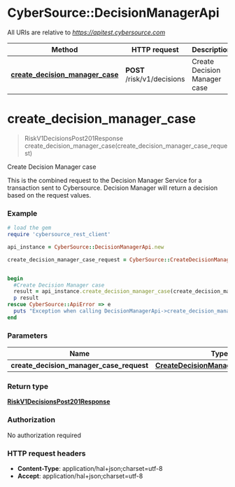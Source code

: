 # CyberSource::DecisionManagerApi

All URIs are relative to *https://apitest.cybersource.com*

Method | HTTP request | Description
------------- | ------------- | -------------
[**create_decision_manager_case**](DecisionManagerApi.md#create_decision_manager_case) | **POST** /risk/v1/decisions | Create Decision Manager case


# **create_decision_manager_case**
> RiskV1DecisionsPost201Response create_decision_manager_case(create_decision_manager_case_request)

Create Decision Manager case

This is the combined request to the Decision Manager Service for a transaction sent to Cybersource. Decision Manager will return a decision based on the request values. 

### Example
```ruby
# load the gem
require 'cybersource_rest_client'

api_instance = CyberSource::DecisionManagerApi.new

create_decision_manager_case_request = CyberSource::CreateDecisionManagerCaseRequest.new # CreateDecisionManagerCaseRequest | 


begin
  #Create Decision Manager case
  result = api_instance.create_decision_manager_case(create_decision_manager_case_request)
  p result
rescue CyberSource::ApiError => e
  puts "Exception when calling DecisionManagerApi->create_decision_manager_case: #{e}"
end
```

### Parameters

Name | Type | Description  | Notes
------------- | ------------- | ------------- | -------------
 **create_decision_manager_case_request** | [**CreateDecisionManagerCaseRequest**](CreateDecisionManagerCaseRequest.md)|  | 

### Return type

[**RiskV1DecisionsPost201Response**](RiskV1DecisionsPost201Response.md)

### Authorization

No authorization required

### HTTP request headers

 - **Content-Type**: application/hal+json;charset=utf-8
 - **Accept**: application/hal+json;charset=utf-8



